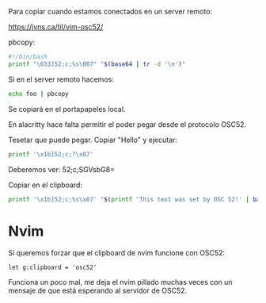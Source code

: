 Para copiar cuando estamos conectados en un server remoto:

<https://jvns.ca/til/vim-osc52/>

pbcopy:

```bash
#!/bin/bash
printf "\033]52;c;%s\007" "$(base64 | tr -d '\n')"
```

Si en el server remoto hacemos:

```bash
echo foo | pbcopy
```

Se copiará en el portapapeles local.

En alacritty hace falta permitir el poder pegar desde el protocolo OSC52.

Tesetar que puede pegar. Copiar "Hello" y ejecutar:

```bash
printf '\x1b]52;c;?\x07'
```

Deberemos ver: 52;c;SGVsbG8=

Copiar en el clipboard:

```bash
printf '\x1b]52;c;%s\x07' "$(printf 'This text was set by OSC 52!' | base64 -w 0)"
```

# Nvim

Si queremos forzar que el clipboard de nvim funcione con OSC52:

```vim
let g:clipboard = 'osc52'
```

Funciona un poco mal, me deja el nvim pillado muchas veces con un mensaje de que está esperando al servidor de OSC52.
